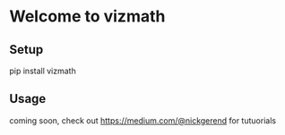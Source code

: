 # Welcome to vizmath

## Setup
pip install vizmath

## Usage
coming soon, check out https://medium.com/@nickgerend for tutuorials